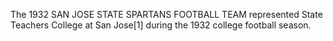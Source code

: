 The 1932 SAN JOSE STATE SPARTANS FOOTBALL TEAM represented State Teachers College at San Jose[1] during the 1932 college football season.
